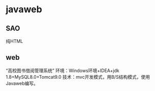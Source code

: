 # javaweb
## SAO
纯HTML
## web
“高校图书借阅管理系统”
环境：Windows环境+IDEA+jdk 1.8+MySQL8.0+Tomcat9.0
技术：mvc开发模式，用B/S结构模式，使用Javaweb编写。
